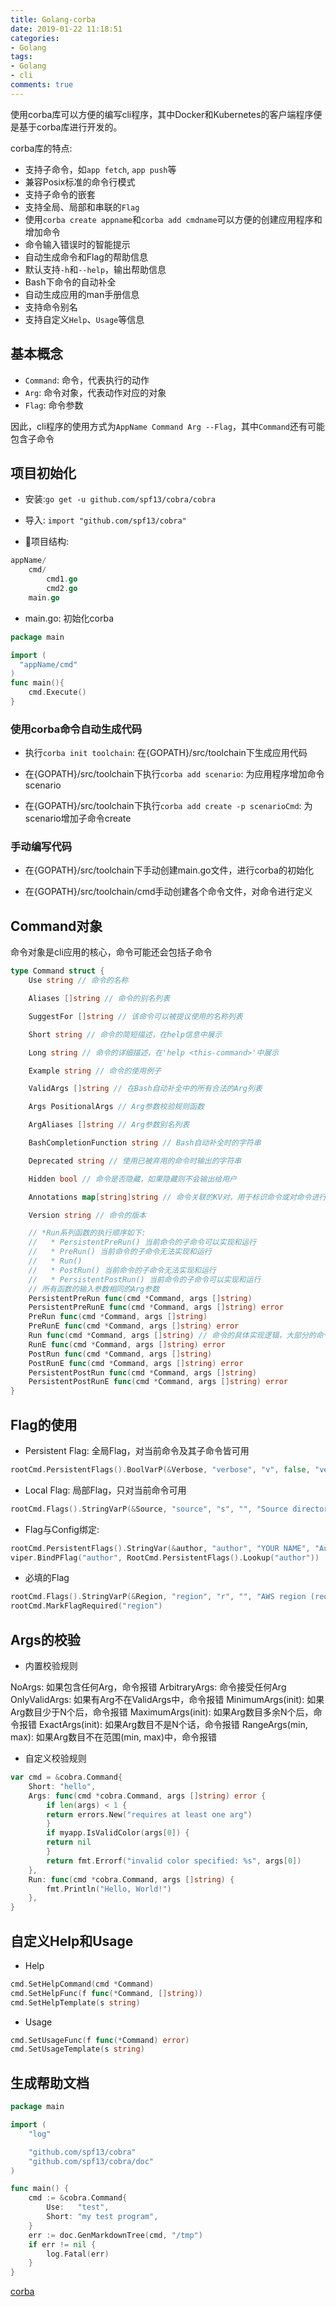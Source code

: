 ```yaml
---
title: Golang-corba
date: 2019-01-22 11:18:51
categories:
- Golang
tags:
- Golang
- cli
comments: true
---
```


使用corba库可以方便的编写cli程序，其中Docker和Kubernetes的客户端程序便是基于corba库进行开发的。

corba库的特点:

- 支持子命令，如`app fetch`, `app push`等
- 兼容Posix标准的命令行模式
- 支持子命令的嵌套
- 支持全局、局部和串联的`Flag`
- 使用`corba create appname`和`corba add cmdname`可以方便的创建应用程序和增加命令
- 命令输入错误时的智能提示
- 自动生成命令和Flag的帮助信息
- 默认支持`-h`和`--help`，输出帮助信息
- Bash下命令的自动补全
- 自动生成应用的man手册信息
- 支持命令别名
- 支持自定义`Help`、`Usage`等信息

## 基本概念

- `Command`: 命令，代表执行的动作
- `Arg`: 命令对象，代表动作对应的对象
- `Flag`: 命令参数

因此，cli程序的使用方式为`AppName Command Arg --Flag`，其中`Command`还有可能包含子命令

## 项目初始化

- 安装:`go get -u github.com/spf13/cobra/cobra`
- 导入: `import "github.com/spf13/cobra"`

- 项目结构:

```Go
appName/
    cmd/
        cmd1.go
        cmd2.go
    main.go
```

- main.go: 初始化corba

```Go
package main

import (
  "appName/cmd"
)
func main(){
    cmd.Execute()
}
```

### 使用corba命令自动生成代码

- 执行`corba init toolchain`: 在{GOPATH}/src/toolchain下生成应用代码

- 在{GOPATH}/src/toolchain下执行`corba add scenario`: 为应用程序增加命令scenario

- 在{GOPATH}/src/toolchain下执行`corba add create -p scenarioCmd`: 为scenario增加子命令create

### 手动编写代码

- 在{GOPATH}/src/toolchain下手动创建main.go文件，进行corba的初始化

- 在{GOPATH}/src/toolchain/cmd手动创建各个命令文件，对命令进行定义

## Command对象

命令对象是cli应用的核心，命令可能还会包括子命令

```Go
type Command struct {
    Use string // 命令的名称

    Aliases []string // 命令的别名列表

    SuggestFor []string // 该命令可以被提议使用的名称列表

    Short string // 命令的简短描述，在help信息中展示

    Long string // 命令的详细描述，在'help <this-command>'中展示

    Example string // 命令的使用例子

    ValidArgs []string // 在Bash自动补全中的所有合法的Arg列表

    Args PositionalArgs // Arg参数校验规则函数

    ArgAliases []string // Arg参数别名列表

    BashCompletionFunction string // Bash自动补全时的字符串

    Deprecated string // 使用已被弃用的命令时输出的字符串

    Hidden bool // 命令是否隐藏，如果隐藏则不会输出给用户

    Annotations map[string]string // 命令关联的KV对，用于标识命令或对命令进行分组

    Version string // 命令的版本

    // *Run系列函数的执行顺序如下:
    //   * PersistentPreRun() 当前命令的子命令可以实现和运行
    //   * PreRun() 当前命令的子命令无法实现和运行
    //   * Run()
    //   * PostRun() 当前命令的子命令无法实现和运行
    //   * PersistentPostRun() 当前命令的子命令可以实现和运行
    // 所有函数的输入参数相同的Arg参数
    PersistentPreRun func(cmd *Command, args []string)
    PersistentPreRunE func(cmd *Command, args []string) error
    PreRun func(cmd *Command, args []string)
    PreRunE func(cmd *Command, args []string) error
    Run func(cmd *Command, args []string) // 命令的具体实现逻辑，大部分的命令只需要实现该参数
    RunE func(cmd *Command, args []string) error
    PostRun func(cmd *Command, args []string)
    PostRunE func(cmd *Command, args []string) error
    PersistentPostRun func(cmd *Command, args []string)
    PersistentPostRunE func(cmd *Command, args []string) error
}
```

## Flag的使用

- Persistent Flag: 全局Flag，对当前命令及其子命令皆可用

```Go
rootCmd.PersistentFlags().BoolVarP(&Verbose, "verbose", "v", false, "verbose output")
```

- Local Flag: 局部Flag，只对当前命令可用

```Go
rootCmd.Flags().StringVarP(&Source, "source", "s", "", "Source directory to read from")
```

- Flag与Config绑定:

```Go
rootCmd.PersistentFlags().StringVar(&author, "author", "YOUR NAME", "Author name for copyright attribution")
viper.BindPFlag("author", RootCmd.PersistentFlags().Lookup("author"))
```

- 必填的Flag

```Go
rootCmd.Flags().StringVarP(&Region, "region", "r", "", "AWS region (required)")
rootCmd.MarkFlagRequired("region")
```

## Args的校验

- 内置校验规则

NoArgs: 如果包含任何Arg，命令报错
ArbitraryArgs: 命令接受任何Arg
OnlyValidArgs: 如果有Arg不在ValidArgs中，命令报错
MinimumArgs(init): 如果Arg数目少于N个后，命令报错
MaximumArgs(init): 如果Arg数目多余N个后，命令报错
ExactArgs(init): 如果Arg数目不是N个话，命令报错
RangeArgs(min, max): 如果Arg数目不在范围(min, max)中，命令报错

- 自定义校验规则

```Go
var cmd = &cobra.Command{
    Short: "hello",
    Args: func(cmd *cobra.Command, args []string) error {
        if len(args) < 1 {
        return errors.New("requires at least one arg")
        }
        if myapp.IsValidColor(args[0]) {
        return nil
        }
        return fmt.Errorf("invalid color specified: %s", args[0])
    },
    Run: func(cmd *cobra.Command, args []string) {
        fmt.Println("Hello, World!")
    },
}
```

## 自定义Help和Usage

- Help

```Go
cmd.SetHelpCommand(cmd *Command)
cmd.SetHelpFunc(f func(*Command, []string))
cmd.SetHelpTemplate(s string)
```

- Usage

```Go
cmd.SetUsageFunc(f func(*Command) error)
cmd.SetUsageTemplate(s string)
```

## 生成帮助文档

```Go
package main

import (
    "log"

    "github.com/spf13/cobra"
    "github.com/spf13/cobra/doc"
)

func main() {
    cmd := &cobra.Command{
        Use:   "test",
        Short: "my test program",
    }
    err := doc.GenMarkdownTree(cmd, "/tmp")
    if err != nil {
        log.Fatal(err)
    }
}
```

[corba](https://github.com/spf13/cobra)
